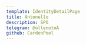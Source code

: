 ```yaml
---
template: IdentityDetailPage
title: Antonello
description: SPO
telegram: @ollenotnA
github: CardenPool
---
```

